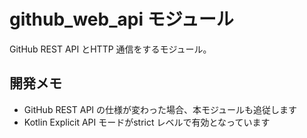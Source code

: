 # github_web_api モジュール
GitHub REST API とHTTP 通信をするモジュール。



## 開発メモ
* GitHub REST API の仕様が変わった場合、本モジュールも追従します
* Kotlin Explicit API モードがstrict レベルで有効となっています
